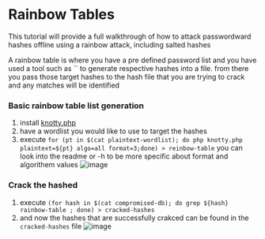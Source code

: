 # Rainbow Tables
This tutorial will provide a full walkthrough of how to attack passwordward hashes offline using a rainbow attack, including salted hashes

A rainbow table is where you have a pre defined password list and you have used a tool such as `` to generate respective hashes into a file. from there you pass those target hashes to the hash file that you are trying to crack and any matches will be identified

### Basic rainbow table list generation
1. install [knotty.php](https://github.com/prodigiousMind/knotty)
2. have a wordlist you would like to use to target the hashes
3. execute `for (pt in $(cat plaintext-wordlist); do php knotty.php plaintext=${pt} algo=all format=3;done) > reinbow-table` you can look into the readme or -h to be more specific about format and algorithem values
![image](https://github.com/user-attachments/assets/5c9f961f-9702-4d81-8212-13a60165ce78)

### Crack the hashed
1. execute `(for hash in $(cat compromised-db); do grep ${hash} rainbow-table ; done) > cracked-hashes`
2. and now the hashes that are successfully crakced can be found in the `cracked-hashes` file
![image](https://github.com/user-attachments/assets/ecd02fbc-3d66-441e-8487-37f0924547aa)

